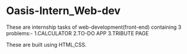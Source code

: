 # Oasis-Intern_Web-dev

These are internship tasks of web-development(front-end) containing 3 problems:-
  1.CALCULATOR
  2.TO-DO APP
  3.TRIBUTE PAGE

These are built using HTML,CSS.
